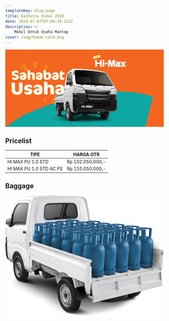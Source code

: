 ```yaml
---
templateKey: blog-page
title: Daihatsu Himax 2019
date: 2019-07-07T07:04:29.152Z
description: >- 
    Mobil Untuk Usaha Mantap
cover: /img/himax-card.png
---
```

![Daihatsu Himax 2019](/img/himax-banner.jpg "Daihatsu Himax 2019")

## Pricelist

| TIPE                       | HARGA OTR   |
| -------------------------- | ----------- |
| HI MAX PU 1.0 STD       | Rp 102.050.000,- |
| HI MAX PU 1.0 STD AC PS | Rp 110.050.000,- |

## Baggage

![Himax Dashboard](/img/himax-cover-2.png "Himax Dashboard")

